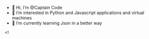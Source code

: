 - 👋 Hi, I’m @Captain Code
- 👀 I’m interested in Python and Javascript applications and virtual machines
- 🌱 I’m currently learning Json in a better way

<!---
CaptainCoderBoy/CaptainCoderBoy is a ✨ special ✨ repository because its `README.md` (this file) appears on your GitHub profile.
You can click the Preview link to take a look at your changes.
--->
<!
